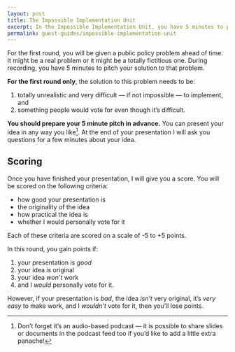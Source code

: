 ```yaml
---
layout: post
title: The Impossible Implementation Unit
excerpt: In the Impossible Implementation Unit, you have 5 minutes to pitch a to solution a real or fictional public policy problem that won’t work but that everyone would vote for.
permalink: guest-guides/impossible-implementation-unit
---
```


For the first round, you will be given a public policy problem ahead of time. It might be a real problem or it might be a totally fictitious one. During recording, you have 5 minutes to pitch your solution to that problem. 

**For the first round only**, the solution to this problem needs to be:

1. totally unrealistic and very difficult — if not impossible — to implement, and 
2. something people would vote for even though it’s difficult. 

**You should prepare your 5 minute pitch in advance.** You can present your idea in any way you like[^1]. At the end of your presentation I will ask you questions for a few minutes about your idea. 

[^1]: Don’t forget it’s an audio-based podcast — it is possible to share slides or documents in the podcast feed too if you’d like to add a little extra panache!

## Scoring

Once you have finished your presentation, I will give you a score. You will be scored on the following criteria:

- how good your presentation is
- the originality of the idea
- how practical the idea is
- whether I would personally vote for it

Each of these criteria are scored on a scale of -5 to +5 points. 

In this round, you gain points if:

1. your presentation is *good*
2. your idea *is* original
3. your idea *won’t* work
4. and I *would* personally vote for it. 

However, if your presentation is *bad*, the idea *isn’t* very original, it’s *very easy* to make work, and I *wouldn’t* vote for it, then you’ll lose points.